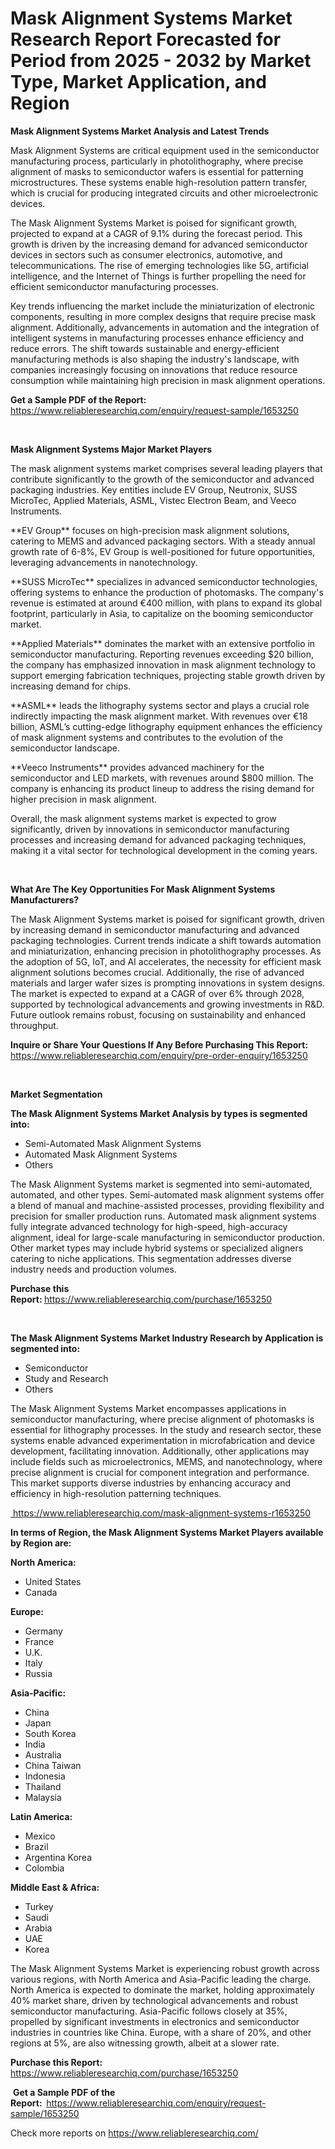 <p><h1>Mask Alignment Systems Market Research Report Forecasted for Period from 2025 -  2032 by Market Type, Market Application, and Region</h1></p><p><strong>Mask Alignment Systems Market Analysis and Latest Trends</strong></p>
<p><p>Mask Alignment Systems are critical equipment used in the semiconductor manufacturing process, particularly in photolithography, where precise alignment of masks to semiconductor wafers is essential for patterning microstructures. These systems enable high-resolution pattern transfer, which is crucial for producing integrated circuits and other microelectronic devices.</p><p>The Mask Alignment Systems Market is poised for significant growth, projected to expand at a CAGR of 9.1% during the forecast period. This growth is driven by the increasing demand for advanced semiconductor devices in sectors such as consumer electronics, automotive, and telecommunications. The rise of emerging technologies like 5G, artificial intelligence, and the Internet of Things is further propelling the need for efficient semiconductor manufacturing processes.</p><p>Key trends influencing the market include the miniaturization of electronic components, resulting in more complex designs that require precise mask alignment. Additionally, advancements in automation and the integration of intelligent systems in manufacturing processes enhance efficiency and reduce errors. The shift towards sustainable and energy-efficient manufacturing methods is also shaping the industry's landscape, with companies increasingly focusing on innovations that reduce resource consumption while maintaining high precision in mask alignment operations.</p></p>
<p><strong>Get a Sample PDF of the Report:&nbsp;</strong> <a href="https://www.reliableresearchiq.com/enquiry/request-sample/1653250?utm_campaign=3107&utm_medium=2&utm_source=Github&utm_content=ia&utm_term=08032025&utm_id=mask-alignment-systems">https://www.reliableresearchiq.com/enquiry/request-sample/1653250</a></p>
<p>&nbsp;</p>
<p><strong>Mask Alignment Systems Major Market Players</strong></p>
<p><p>The mask alignment systems market comprises several leading players that contribute significantly to the growth of the semiconductor and advanced packaging industries. Key entities include EV Group, Neutronix, SUSS MicroTec, Applied Materials, ASML, Vistec Electron Beam, and Veeco Instruments.</p><p>**EV Group** focuses on high-precision mask alignment solutions, catering to MEMS and advanced packaging sectors. With a steady annual growth rate of 6-8%, EV Group is well-positioned for future opportunities, leveraging advancements in nanotechnology.</p><p>**SUSS MicroTec** specializes in advanced semiconductor technologies, offering systems to enhance the production of photomasks. The company's revenue is estimated at around €400 million, with plans to expand its global footprint, particularly in Asia, to capitalize on the booming semiconductor market.</p><p>**Applied Materials** dominates the market with an extensive portfolio in semiconductor manufacturing. Reporting revenues exceeding $20 billion, the company has emphasized innovation in mask alignment technology to support emerging fabrication techniques, projecting stable growth driven by increasing demand for chips.</p><p>**ASML** leads the lithography systems sector and plays a crucial role indirectly impacting the mask alignment market. With revenues over €18 billion, ASML’s cutting-edge lithography equipment enhances the efficiency of mask alignment systems and contributes to the evolution of the semiconductor landscape.</p><p>**Veeco Instruments** provides advanced machinery for the semiconductor and LED markets, with revenues around $800 million. The company is enhancing its product lineup to address the rising demand for higher precision in mask alignment.</p><p>Overall, the mask alignment systems market is expected to grow significantly, driven by innovations in semiconductor manufacturing processes and increasing demand for advanced packaging techniques, making it a vital sector for technological development in the coming years.</p></p>
<p>&nbsp;</p>
<p><strong>What Are The Key Opportunities For Mask Alignment Systems Manufacturers?</strong></p>
<p><p>The Mask Alignment Systems market is poised for significant growth, driven by increasing demand in semiconductor manufacturing and advanced packaging technologies. Current trends indicate a shift towards automation and miniaturization, enhancing precision in photolithography processes. As the adoption of 5G, IoT, and AI accelerates, the necessity for efficient mask alignment solutions becomes crucial. Additionally, the rise of advanced materials and larger wafer sizes is prompting innovations in system designs. The market is expected to expand at a CAGR of over 6% through 2028, supported by technological advancements and growing investments in R&D. Future outlook remains robust, focusing on sustainability and enhanced throughput.</p></p>
<p><strong>Inquire or Share Your Questions If Any Before Purchasing This Report:</strong> <a href="https://www.reliableresearchiq.com/enquiry/pre-order-enquiry/1653250?utm_campaign=3107&utm_medium=2&utm_source=Github&utm_content=ia&utm_term=08032025&utm_id=mask-alignment-systems">https://www.reliableresearchiq.com/enquiry/pre-order-enquiry/1653250</a></p>
<p>&nbsp;</p>
<p><strong>Market Segmentation</strong></p>
<p><strong>The Mask Alignment Systems Market Analysis by types is segmented into:</strong></p>
<p><ul><li>Semi-Automated Mask Alignment Systems</li><li>Automated Mask Alignment Systems</li><li>Others</li></ul></p>
<p><p>The Mask Alignment Systems market is segmented into semi-automated, automated, and other types. Semi-automated mask alignment systems offer a blend of manual and machine-assisted processes, providing flexibility and precision for smaller production runs. Automated mask alignment systems fully integrate advanced technology for high-speed, high-accuracy alignment, ideal for large-scale manufacturing in semiconductor production. Other market types may include hybrid systems or specialized aligners catering to niche applications. This segmentation addresses diverse industry needs and production volumes.</p></p>
<p><strong>Purchase this Report:&nbsp;</strong><a href="https://www.reliableresearchiq.com/purchase/1653250?utm_campaign=3107&utm_medium=2&utm_source=Github&utm_content=ia&utm_term=08032025&utm_id=mask-alignment-systems">https://www.reliableresearchiq.com/purchase/1653250</a></p>
<p>&nbsp;</p>
<p><strong>The Mask Alignment Systems Market Industry Research by Application is segmented into:</strong></p>
<p><ul><li>Semiconductor</li><li>Study and Research</li><li>Others</li></ul></p>
<p><p>The Mask Alignment Systems Market encompasses applications in semiconductor manufacturing, where precise alignment of photomasks is essential for lithography processes. In the study and research sector, these systems enable advanced experimentation in microfabrication and device development, facilitating innovation. Additionally, other applications may include fields such as microelectronics, MEMS, and nanotechnology, where precise alignment is crucial for component integration and performance. This market supports diverse industries by enhancing accuracy and efficiency in high-resolution patterning techniques.</p></p>
<p><a href="https://www.reliableresearchiq.com/mask-alignment-systems-r1653250?utm_campaign=3107&utm_medium=2&utm_source=Github&utm_content=ia&utm_term=08032025&utm_id=mask-alignment-systems">&nbsp;https://www.reliableresearchiq.com/mask-alignment-systems-r1653250</a></p>
<p><strong>In terms of Region, the Mask Alignment Systems Market Players available by Region are:</strong></p>
<p>
    <p> <strong> North America: </strong>
        <ul>
            <li>United States</li>
            <li>Canada</li>
        </ul>
        </p> 
    <p> <strong> Europe: </strong>
        <ul>
            <li>Germany</li>
            <li>France</li>
            <li>U.K.</li>
            <li>Italy</li>
            <li>Russia</li>
        </ul>
        </p> 
    <p> <strong> Asia-Pacific: </strong>
        <ul>
            <li>China</li>
            <li>Japan</li>
            <li>South Korea</li>
            <li>India</li>
            <li>Australia</li>
            <li>China Taiwan</li>
            <li>Indonesia</li>
            <li>Thailand</li>
            <li>Malaysia</li>
        </ul>
        </p> 
    <p> <strong> Latin America: </strong>
        <ul>
            <li>Mexico</li>
            <li>Brazil</li>
            <li>Argentina Korea</li>
            <li>Colombia</li>
        </ul>
        </p> 
    <p> <strong> Middle East & Africa: </strong>
        <ul>
            <li>Turkey</li>
            <li>Saudi</li>
            <li>Arabia</li>
            <li>UAE</li>
            <li>Korea</li>
        </ul>
    </p>
    </p>
<p><p>The Mask Alignment Systems Market is experiencing robust growth across various regions, with North America and Asia-Pacific leading the charge. North America is expected to dominate the market, holding approximately 40% market share, driven by technological advancements and robust semiconductor manufacturing. Asia-Pacific follows closely at 35%, propelled by significant investments in electronics and semiconductor industries in countries like China. Europe, with a share of 20%, and other regions at 5%, are also witnessing growth, albeit at a slower rate.</p></p>
<p><strong>Purchase this Report: </strong><a href="https://www.reliableresearchiq.com/purchase/1653250?utm_campaign=3107&utm_medium=2&utm_source=Github&utm_content=ia&utm_term=08032025&utm_id=mask-alignment-systems">https://www.reliableresearchiq.com/purchase/1653250</a></p>
<p>&nbsp;<strong>Get a Sample PDF of the Report:&nbsp;&nbsp;</strong><a href="https://www.reliableresearchiq.com/enquiry/request-sample/1653250?utm_campaign=3107&utm_medium=2&utm_source=Github&utm_content=ia&utm_term=08032025&utm_id=mask-alignment-systems">https://www.reliableresearchiq.com/enquiry/request-sample/1653250</a></p>
<p><strong></strong></p>
<p>Check more reports on <a href="https://www.reliableresearchiq.com/?utm_campaign=3107&utm_medium=2&utm_source=Github&utm_content=ia&utm_term=08032025&utm_id=mask-alignment-systems">https://www.reliableresearchiq.com/</a></p>